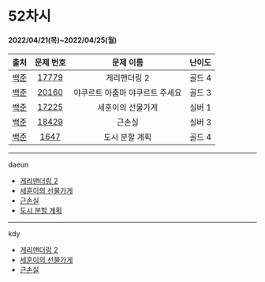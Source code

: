 # 52차시
#### 2022/04/21(목)~2022/04/25(월)

|               출처               |                   문제 번호                    |     문제 이름      | 난이도 |
| :------------------------------: | :--------------------------------------------: | :----------------: | :----: |
| [백준](https://www.acmicpc.net/) | [17779](https://www.acmicpc.net/problem/17779) | 게리맨더링 2 | 골드 4 |
| [백준](https://www.acmicpc.net/) | [20160](https://www.acmicpc.net/problem/20160) | 야쿠르트 아줌마 야쿠르트 주세요 | 골드 3 |
| [백준](https://www.acmicpc.net/) | [17225](https://www.acmicpc.net/problem/17225) | 세훈이의 선물가게 | 실버 1 |
| [백준](https://www.acmicpc.net/) | [18429](https://www.acmicpc.net/problem/18429) | 근손실 | 실버 3 |
| [백준](https://www.acmicpc.net/) | [1647](https://www.acmicpc.net/problem/1647) | 도시 분할 계획 | 골드 4 |


---

daeun
- [게리맨더링 2](https://www.notion.so/hoonycode/2-315dbce96bc54930b1c77eae300f4ef4)
- [세훈이의 선물가게](https://www.notion.so/hoonycode/b84a2c4447e042f781748521d488a078)
- [근손실](https://www.notion.so/hoonycode/49a355a7dd734e24a23fd0956a94ef5c)
- [도시 분할 계획](https://www.notion.so/hoonycode/cbcb369481ac4130989fa9655ea39e20)

---
kdy
- [게리맨더링 2](https://tropical-couch-e39.notion.site/BOJ-17779-2-ba9398b0de5545498cf2f6b65eb4a33c)
- [세훈이의 선물가게](https://tropical-couch-e39.notion.site/BOJ-17225-f16fdd8286834946a7dc53f251adf704)
- [근손실](https://tropical-couch-e39.notion.site/BOJ-18429-176d4d4299574f068317a08d3bdea516)
